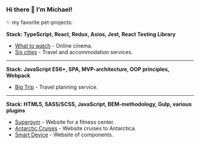 ### Hi there 👋 I’m Michael!

✨ my favorite pet-projects:

**Stack: TypeScript, React, Redux, Axios, Jest, React Testing Library**
* [What to watch](https://what-to-watch-deploy.netlify.app/) - Online cinema.
* [Six cities](https://six-cities-deploy.netlify.app/) - Travel and accommodation services.

---

**Stack: JavaScript ES6+, SPA, MVP-architecture, OOP principles, Webpack**
* [Big Trip](https://michaelbezz.github.io/big-trip-18/) - Travel planning service.

---

**Stack: HTML5, SASS/SCSS, JavaScript, BEM-methodology, Gulp, various plugins**
* [Supergym](https://michaelbezz.github.io/fitness-accelerator/) - Website for a fitness center.
* [Antarctic Cruises](https://michaelbezz.github.io/antarctic-cruises-accelerator/) - Website cruises to Antarctica.
* [Smart Device](https://michaelbezz.github.io/smart-device-accelerator/) - Website of components.
